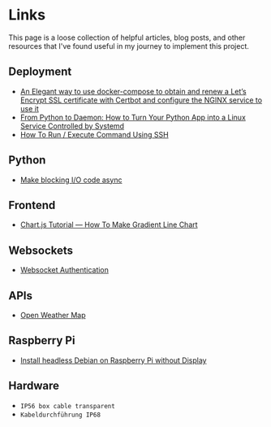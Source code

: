 # Links

This page is a loose collection of helpful articles, blog posts, and other resources that I've found useful in my journey to implement this project.

## Deployment

- [An Elegant way to use docker-compose to obtain and renew a Let’s Encrypt SSL certificate with Certbot and configure the NGINX service to use it](https://blog.jarrousse.org/2022/04/09/an-elegant-way-to-use-docker-compose-to-obtain-and-renew-a-lets-encrypt-ssl-certificate-with-certbot-and-configure-the-nginx-service-to-use-it/)
- [From Python to Daemon: How to Turn Your Python App into a Linux Service Controlled by Systemd](https://levelup.gitconnected.com/from-python-to-daemon-how-to-turn-your-python-app-into-a-linux-service-controlled-by-systemd-d87b59adfe7a)
- [How To Run / Execute Command Using SSH](https://www.cyberciti.biz/faq/unix-linux-execute-command-using-ssh/)

## Python

- [Make blocking I/O code async](https://docs.python.org/3/library/asyncio-eventloop.html#executing-code-in-thread-or-process-pools)

## Frontend

- [Chart.js Tutorial — How To Make Gradient Line Chart](https://blog.vanila.io/chart-js-tutorial-how-to-make-gradient-line-chart-af145e5c92f9)

## Websockets

- [Websocket Authentication](https://devcenter.heroku.com/articles/websocket-security#authentication-authorization)

## APIs

- [Open Weather Map](https://openweathermap.org)

## Raspberry Pi

- [Install headless Debian on Raspberry Pi without Display](https://blog.fernvenue.com/archives/install-headless-debian-on-raspberry-pi-without-display/)

## Hardware

- `IP56 box cable transparent`
- `Kabeldurchführung IP68`

